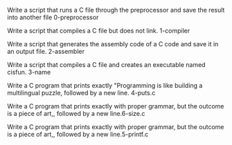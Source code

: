 Write a script that runs a C file through the preprocessor and save the result into another file 0-preprocessor

Write a script that compiles a C file but does not link. 1-compiler

Write a script that generates the assembly code of a C code and save it in an output file. 2-assembler

Write a script that compiles a C file and creates an executable named cisfun. 3-name

Write a C program that prints exactly "Programming is like building a multilingual puzzle, followed by a new line. 4-puts.c

Write a C program that prints exactly with proper grammar, but the outcome is a piece of art,, followed by a new line.6-size.c

Write a C program that prints exactly with proper grammar, but the outcome is a piece of art,, followed by a new line.5-printf.c 